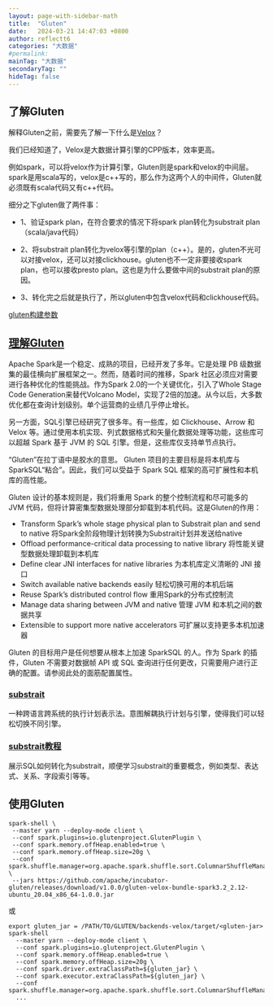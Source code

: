 ```yaml
---
layout: page-with-sidebar-math
title:  "Gluten"
date:   2024-03-21 14:47:03 +0800
author: reflectt6
categories: "大数据"
#permalink: 
mainTag: "大数据"
secondaryTag: ""
hideTag: false
---
```


## 了解Gluten

解释Gluten之前，需要先了解一下什么是[Velox](/大数据/2024/03/21/Gluten.html)？

我们已经知道了，Velox是大数据计算引擎的CPP版本，效率更高。

例如spark，可以将velox作为计算引擎，Gluten则是spark和velox的中间层。spark是用scala写的，velox是c++写的，那么作为这两个人的中间件，Gluten就必须既有scala代码又有c++代码。

细分之下gluten做了两件事：

- 1、验证spark plan，在符合要求的情况下将spark plan转化为substrait plan（scala/java代码）

- 2、将substrait plan转化为velox等引擎的plan（c++）。是的，gluten不光可以对接velox，还可以对接clickhouse。gluten也不一定非要接收spark plan，也可以接收presto plan。这也是为什么要做中间的substrait plan的原因。
- 3、转化完之后就是执行了，所以gluten中包含velox代码和clickhouse代码。

[gluten构建参数](https://github.com/apache/incubator-gluten-site/blob/main/docs/VeloxBuildGuide.md)



## [理解Gluten](https://gluten.apache.org/)

Apache Spark是一个稳定、成熟的项目，已经开发了多年。它是处理 PB 级数据集的最佳横向扩展框架之一。然而，随着时间的推移，Spark 社区必须应对需要进行各种优化的性能挑战。作为Spark 2.0的一个关键优化，引入了Whole Stage Code Generation来替代Volcano Model，实现了2倍的加速。从今以后，大多数优化都在查询计划级别。单个运营商的业绩几乎停止增长。

另一方面，SQL引擎已经研究了很多年。有一些库，如 Clickhouse、Arrow 和 Velox 等。通过使用本机实现、列式数据格式和矢量化数据处理等功能，这些库可以超越 Spark 基于 JVM 的 SQL 引擎。但是，这些库仅支持单节点执行。

“Gluten”在拉丁语中是胶水的意思。 Gluten 项目的主要目标是将本机库与 SparkSQL“粘合”。因此，我们可以受益于 Spark SQL 框架的高可扩展性和本机库的高性能。

Gluten 设计的基本规则是，我们将重用 Spark 的整个控制流程和尽可能多的 JVM 代码，但将计算密集型数据处理部分卸载到本机代码。这是Gluten的作用：

- Transform Spark’s whole stage physical plan to Substrait plan and send to native
  将Spark全阶段物理计划转换为Substrait计划并发送给native
- Offload performance-critical data processing to native library
  将性能关键型数据处理卸载到本机库
- Define clear JNI interfaces for native libraries
  为本机库定义清晰的 JNI 接口
- Switch available native backends easily
  轻松切换可用的本机后端
- Reuse Spark’s distributed control flow
  重用Spark的分布式控制流
- Manage data sharing between JVM and native
  管理 JVM 和本机之间的数据共享
- Extensible to support more native accelerators
  可扩展以支持更多本机加速器

Gluten 的目标用户是任何想要从根本上加速 SparkSQL 的人。作为 Spark 的插件，Gluten 不需要对数据帧 API 或 SQL 查询进行任何更改，只需要用户进行正确的配置。请参阅此处的面筋配置属性。

### [substrait](https://substrait.io/)

一种跨语言跨系统的执行计划表示法。意图解耦执行计划与引擎，使得我们可以轻松切换不同引擎。

### [substrait教程](https://substrait.io/tutorial/sql_to_substrait/)

展示SQL如何转化为substrait，顺便学习substrait的重要概念，例如类型、表达式、关系、字段索引等等。



## 使用Gluten

```
spark-shell \
 --master yarn --deploy-mode client \
 --conf spark.plugins=io.glutenproject.GlutenPlugin \
 --conf spark.memory.offHeap.enabled=true \
 --conf spark.memory.offHeap.size=20g \
 --conf spark.shuffle.manager=org.apache.spark.shuffle.sort.ColumnarShuffleManager \
 --jars https://github.com/apache/incubator-gluten/releases/download/v1.0.0/gluten-velox-bundle-spark3.2_2.12-ubuntu_20.04_x86_64-1.0.0.jar
```

或

```
export gluten_jar = /PATH/TO/GLUTEN/backends-velox/target/<gluten-jar>
spark-shell 
  --master yarn --deploy-mode client \
  --conf spark.plugins=io.glutenproject.GlutenPlugin \
  --conf spark.memory.offHeap.enabled=true \
  --conf spark.memory.offHeap.size=20g \
  --conf spark.driver.extraClassPath=${gluten_jar} \
  --conf spark.executor.extraClassPath=${gluten_jar} \
  --conf spark.shuffle.manager=org.apache.spark.shuffle.sort.ColumnarShuffleManager
  ...
```



